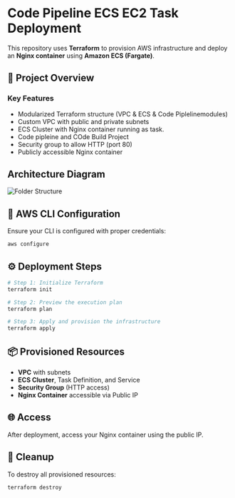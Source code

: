 
# Code Pipeline ECS EC2 Task Deployment

This repository uses **Terraform** to provision AWS infrastructure and deploy an **Nginx container** using **Amazon ECS (Fargate)**.

## 🚀 Project Overview

### Key Features

* Modularized Terraform structure (VPC & ECS & Code Piplelinemodules)
* Custom VPC with public and private subnets
* ECS Cluster with Nginx container running as task.
* Code pipleine and COde Build Project
* Security group to allow HTTP (port 80)
* Publicly accessible Nginx container

## Architecture Diagram

![Folder Structure](./task9.png)
## 🔐 AWS CLI Configuration

Ensure your CLI is configured with proper credentials:
```bash
aws configure
```
## ⚙️ Deployment Steps

```bash
# Step 1: Initialize Terraform
terraform init

# Step 2: Preview the execution plan
terraform plan

# Step 3: Apply and provision the infrastructure
terraform apply
```
## 📦 Provisioned Resources

* **VPC** with subnets
* **ECS Cluster**, Task Definition, and Service
* **Security Group** (HTTP access)
* **Nginx Container** accessible via Public IP

## 🌐 Access

After deployment, access your Nginx container using the public IP.

## 🧹 Cleanup

To destroy all provisioned resources:

```bash
terraform destroy
```



